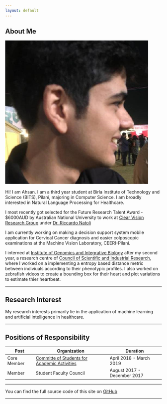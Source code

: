 ```yaml
---
layout: default
---
```


## About Me

<img class="profile-picture" src="dp.jpg">

Hi! I am Ahsan. I am a third year student at Birla Institute of Technology and Science (BITS), Pilani, majoring in Computer Science. I am broadly interested in Natural Language Processing for Healthcare.

I most recently got selected for the Future Research Talent Award - $6000AUD by Australian National University to work at [Clear Vision Research Group](https://www.clearvisionresearch.com/) under [Dr. Riccardo Natoli](https://jcsmr.anu.edu.au/people/academics/dr-riccardo-natoli) 

I am currently working on making a decision support system mobile application for Cervical Cancer diagnosis and easier colposcopic examinations at the Machine Vision Laboratory, CEERI-Pilani. 
 
I interned at [Institute of Genomics and Integrative Biology](https://www.igib.res.in/) after my second year, a research centre of [Council of Scientific and Industrial Research](https://www.csir.res.in/), where I worked on a implementing a entropy based distance metric between indiviuals according to their phenotypic profiles. I also worked on zebrafish videos to create a bounding box for their heart and plot variations to estimate thier heartbeat.


---

## Research Interest

My research interests primarily lie in the application of machine learning and artificial intelligence in healthcare. 

---

## Positions of Responsibility

Post | Organization | Duration
--- | --- | ---
Core Member | [Committe of Students for Academic Activities](https://www.linkedin.com/in/costaa-apogee-bits-pilani-1b2267187/) | April 2018 - March 2019
Member | Student Faculty Council | August 2017 - December 2017

---
You can find the full source code of this site on [GitHub](https://github.com/Megh-Thakkar/Megh-Thakkar.github.io)

---
